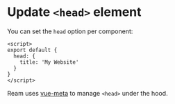 # Update `<head>` element

You can set the `head` option per component:

```vue
<script>
export default {
  head: {
    title: 'My Website'
  }
}
</script>
```

Ream uses [vue-meta](https://github.com/declandewet/vue-meta) to manage `<head>` under the hood.
